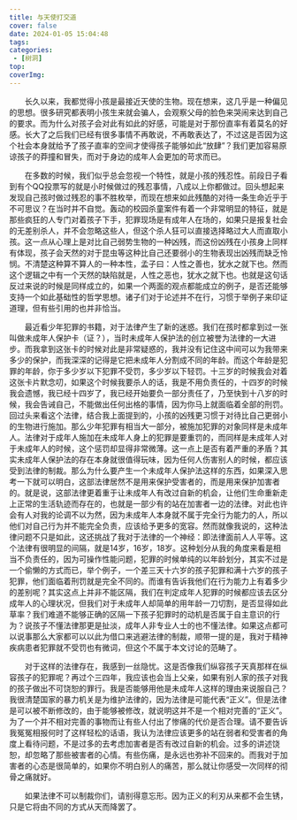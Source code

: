 ```yaml
---
title: 与天使打交道
cover: false
date: 2024-01-05 15:04:48
tags:
categories:
 - [树洞]
top:
coverImg:
---
```

　　长久以来，我都觉得小孩是最接近天使的生物。现在想来，这几乎是一种偏见的思想。很多研究都表明小孩生来就会骗人，会观察父母的脸色来哭闹来达到自己的要求。而为什么对孩子会对此有如此的好感，可能是对于那份直率有着莫名的好感。长大了之后我们已经有很多事情不再敢说，不再敢表达了，不过这是否因为这个社会本身就给予了孩子直率的空间才使得孩子能够如此“放肆”？我们更加容易原谅孩子的莽撞和冒失，而对于身边的成年人会更加的苛求而已。


　　在多数的时候，我们似乎总会忽视一个特性，就是小孩的残忍性。前段日子看到有个QQ投票写的就是小时候做过的残忍事情，八成以上你都做过。回头想起来发现自己孩时做过残忍的事不胜枚举，而现在想来如此残酷的对待一条生命近乎于不可思议？在当时并不自觉。轰动的校园杀童案件有着一个非常明显的特征，就是那些疯狂的人专门对着孩子下手，犯罪现场是有成年人在场的，如果只是报复社会的无差别杀人，并不会忽略这些人，但这个杀人狂可以直接选择略过大人而直取小孩。这一点从心理上是对比自己弱势生物的一种凶残，而这份凶残在小孩身上同样有体现，孩子会天然的对于昆虫等这种比自己还要弱小的生物表现出凶残而缺乏怜悯。不清楚这种算不算人的一种本性，孟子曰：人性之善也，犹水之就下也。然而这个逻辑之中有一个天然的缺陷就是，人性之恶也，犹水之就下也。也就是这句话反过来说的时候是同样成立的，如果一个两面的观点都能成立的例子，是否还能够支持一个如此基础性的哲学思想。诸子们对于论述并不在行，习惯于举例子来印证道理，但有些引用的也并非恰当。


　　最近看少年犯罪的书籍，对于法律产生了新的迷惑。我们在孩时都拿到过一张叫做未成年人保护卡（证？），当时未成年人保护法的创立被誉为法律的一大进步。而我拿到这张卡的时候对此是非常疑惑的，我并没有记住这中间可以为我带来多少的保护，而我深深的记得是它把未成年人分割成不同的年龄。而这个年龄是犯罪的年龄，你于多少岁以下犯罪不受罚，多少岁以下轻罚。十三岁的时候我会对着这张卡片默念叨，如果这个时候我要杀人的话，我是不用负责任的，十四岁的时候我会遗憾，我已经十四岁了，我已经开始要负一部分责任了，乃至快到十八岁的时候，我会告诫自己，不能做出任何出格的事情，因为你马上就面临着全部的刑罚。回过头来看这个法律，结合我上面提到的，小孩的凶残更习惯于对待比自己更弱小的生物进行施加。那么少年犯罪有相当大一部分，被施加犯罪的对象同样是未成年人。法律对于成年人施加在未成年人身上的犯罪是要重罚的，而同样是未成年人对于未成年人的时候，这个惩罚却显得非常微薄。这一点上是否有着严重的矛盾？其实未成年人保护法的存在本身就很值得玩味，因为任何人伤害别人的时候，都应该受到法律的制裁。那么为什么要产生一个未成年人保护法这样的东西，如果深入思考一下就可以明白，这部法律居然不是用来保护受害者的，而是用来保护加害者的。就是说，这部法律更着重于让未成年人有改过自新的机会，让他们生命重新走上正常的生活轨迹而存在的，也就是一部少有的站在加害者一边的法律。对此也许会有人对我的论调不以为然，因为未成年人本身就不属于完全行为能力的人，所以他们对自己行为并不能完全负责，应该给予更多的宽容。然而就像我说的，这种法律问题不只是如此，这还挑战了我对于法律的一个神经：即法律面前人人平等。这个法律有很明显的间隔，就是14岁，16岁，18岁。这种划分从我的角度来看是相当不负责任的，因为可操作性能问题，犯罪的时候单纯的以年龄划分，其实不过是一个偷懒的方式而已，举个例子，一个差三天十六岁的孩子犯罪和满十六岁的孩子犯罪，他们面临着刑罚就是完全不同的。而谁有告诉我他们在行为能力上有着多少的差别呢？其实这点上并非不能区隔，我们在判定成年人犯罪的时候都应该去区分成年人的心理状况，但我们对于未成年人却简单的用年龄一刀切割，是否显得如此草率？我们难道不能够正确的区隔一下孩子犯罪时的动机是否属于自主意识的行为？说孩子不懂法律那更是扯淡，成年人非专业人士的也不懂法律。如果这点都可以说事那么大家都可以以此为借口来逃避法律的制裁，顺带一提的是，我对于精神疾病患者犯罪就不受罚也有微词，但这个不属于本文讨论的范畴了。


　　对于这样的法律存在，我感到一丝隐忧。这是否像我们纵容孩子天真那样在纵容孩子的犯罪呢？再过个三四年，我应该也会当上父亲，如果有别人家的孩子对我的孩子做出不可饶恕的罪行。我是否能够用他是未成年人这样的理由来说服自己？我很清楚国家的暴力机关是为维护法律的，因为法律是可能代表“正义”。但是法律是可以被不断修改的，由于能够被修改，就说明这并不是一个相对完善的“正义”。为了一个并不相对完善的事物而让有些人付出了惨痛的代价是否合理。请不要告诉我冤冤相报何时了这样轻松的话语，我认为法律应该更多的站在弱者和受害者的角度上看待问题，不是过多的去考虑加害者是否有改过自新的机会。过多的讲述饶恕，却忽略了那些被害者的心情。有些伤痛，是永远也弥补不回来的。而我对于加害者的心态是很简单的，如果你不明白别人的痛苦，那么就让你感受一次同样的彻骨之痛就好。


　　如果法律不可以制裁你们，请别得意忘形。因为正义的利刃从来都不会生锈，只是它将由不同的方式从天而降罢了。